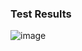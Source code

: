 ### Test Results
![image](https://github.com/user-attachments/assets/1fb9ddad-392e-44b0-b7e1-7e91ae44ed88)
